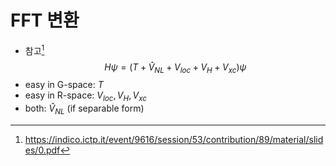 # FFT 변환
* 참고[^1]
$$
H\psi = (T+\hat{V}_{NL}+V_{loc}+V_H+V_{xc})\psi
$$
* easy in G-space: $T$
* easy in R-space: $V_{loc}, V_H, V_{xc}$
* both: $\hat{V}_{NL}$ (if separable form)


[^1]: https://indico.ictp.it/event/9616/session/53/contribution/89/material/slides/0.pdf